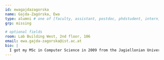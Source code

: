 ```yaml
---
id: ewagajdazagorska 
name: Gajda-Zagórska, Ewa
type: alumni # one of [faculty, assistant, postdoc, phdstudent, intern]
grp: missing

# optional fields
room: Lab Building West, 2nd floor, 106
email: ewa.gajda-zagorska@ist.ac.at
bio: |
  I got my MSc in Computer Science in 2009 from the Jagiellonian University in Cracow, Poland. Then I obtained a PhD in 2015 at the AGH University of Science and Technology in Cracow. Currently I am a postdoc researcher in [Chris Wojtan's group](https://pub.ista.ac.at/~wojtan/). My research interests include physics-based simulations, multiobjective optimization and evolutionary algorithms.
---
```

